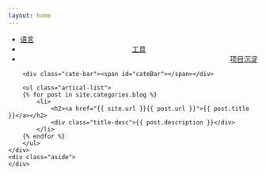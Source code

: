 ```yaml
---
layout: home
---
```


<div class="index-content blog">
    <div class="section">
        <ul class="artical-cate">
            <li class="on"><a href="{{ site.url }}/"><span>语言</span></a></li>
            <li style="text-align:center"><a href="{{ site.url }}/toll"><span>工具</span></a></li>
            <li style="text-align:right"><a href="{{ site.url }}/project"><span>项目沉淀</span></a></li>
        </ul>

        <div class="cate-bar"><span id="cateBar"></span></div>

        <ul class="artical-list">
        {% for post in site.categories.blog %}
            <li>
                <h2><a href="{{ site.url }}{{ post.url }}">{{ post.title }}</a></h2>
                <div class="title-desc">{{ post.description }}</div>
            </li>
        {% endfor %}
        </ul>
    </div>
    <div class="aside">
    </div>
</div>
